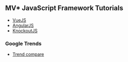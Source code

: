 ## MV* JavaScript Framework Tutorials
- [VueJS](https://www.tutorialspoint.com/vuejs/index.htm)
- [AngularJS](https://www.tutorialspoint.com/angularjs/index.htm)
- [KnockoutJS](https://www.tutorialspoint.com/knockoutjs/index.htm)

### Google Trends
- [Trend compare](https://trends.google.com/trends/explore?date=today%205-y&q=vuejs,knockoutjs,angularjs)
